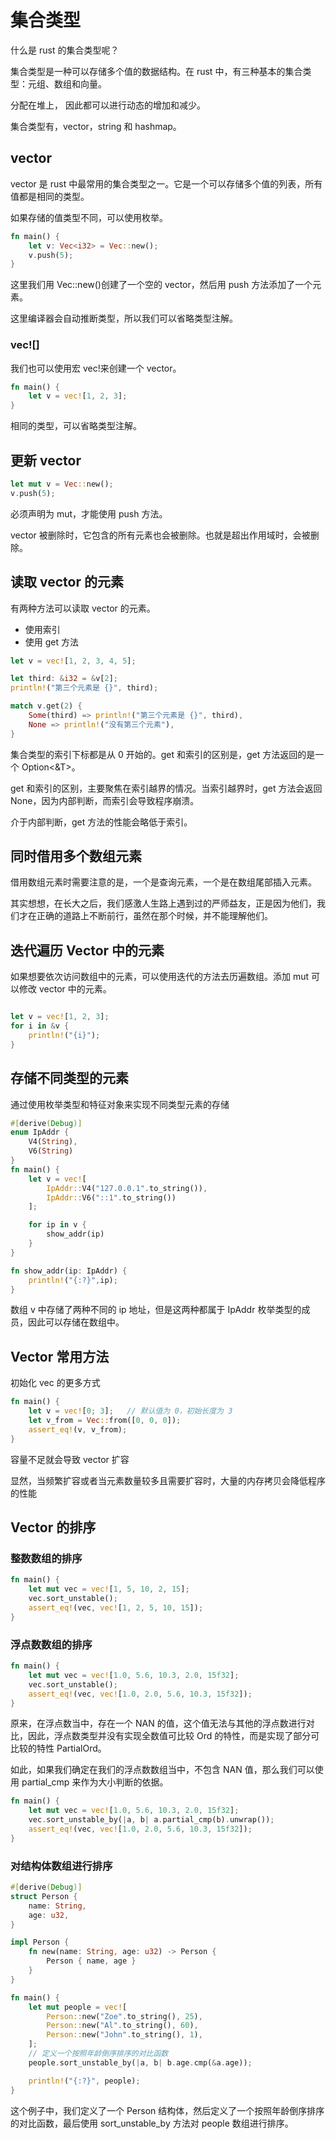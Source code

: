# 集合类型

什么是 rust 的集合类型呢？

集合类型是一种可以存储多个值的数据结构。在 rust 中，有三种基本的集合类型：元组、数组和向量。

分配在堆上， 因此都可以进行动态的增加和减少。

集合类型有，vector，string 和 hashmap。

## vector

vector 是 rust 中最常用的集合类型之一。它是一个可以存储多个值的列表，所有值都是相同的类型。

如果存储的值类型不同，可以使用枚举。

```rust
fn main() {
    let v: Vec<i32> = Vec::new();
    v.push(5);
}
```

这里我们用 Vec::new()创建了一个空的 vector，然后用 push 方法添加了一个元素。

这里编译器会自动推断类型，所以我们可以省略类型注解。

### vec![]

我们也可以使用宏 vec!来创建一个 vector。

```rust
fn main() {
    let v = vec![1, 2, 3];
}
```

相同的类型，可以省略类型注解。

## 更新 vector

```rust
let mut v = Vec::new();
v.push(5);
```

必须声明为 mut，才能使用 push 方法。

vector 被删除时，它包含的所有元素也会被删除。也就是超出作用域时，会被删除。

## 读取 vector 的元素

有两种方法可以读取 vector 的元素。

- 使用索引
- 使用 get 方法

```rust
let v = vec![1, 2, 3, 4, 5];

let third: &i32 = &v[2];
println!("第三个元素是 {}", third);

match v.get(2) {
    Some(third) => println!("第三个元素是 {}", third),
    None => println!("没有第三个元素"),
}
```

集合类型的索引下标都是从 0 开始的。get 和索引的区别是，get 方法返回的是一个 Option<&T>。

get 和索引的区别，主要聚焦在索引越界的情况。当索引越界时，get 方法会返回 None，因为内部判断，而索引会导致程序崩溃。

介于内部判断，get 方法的性能会略低于索引。

## 同时借用多个数组元素

借用数组元素时需要注意的是，一个是查询元素，一个是在数组尾部插入元素。

其实想想，在长大之后，我们感激人生路上遇到过的严师益友，正是因为他们，我们才在正确的道路上不断前行，虽然在那个时候，并不能理解他们。

## 迭代遍历 Vector 中的元素

如果想要依次访问数组中的元素，可以使用迭代的方法去历遍数组。添加 mut 可以修改 vector 中的元素。

```rust

let v = vec![1, 2, 3];
for i in &v {
    println!("{i}");
}

```

## 存储不同类型的元素

通过使用枚举类型和特征对象来实现不同类型元素的存储

```rust
#[derive(Debug)]
enum IpAddr {
    V4(String),
    V6(String)
}
fn main() {
    let v = vec![
        IpAddr::V4("127.0.0.1".to_string()),
        IpAddr::V6("::1".to_string())
    ];

    for ip in v {
        show_addr(ip)
    }
}

fn show_addr(ip: IpAddr) {
    println!("{:?}",ip);
}
```

数组 v 中存储了两种不同的 ip 地址，但是这两种都属于 IpAddr 枚举类型的成员，因此可以存储在数组中。

## Vector 常用方法

初始化 vec 的更多方式

```rust
fn main() {
    let v = vec![0; 3];   // 默认值为 0，初始长度为 3
    let v_from = Vec::from([0, 0, 0]);
    assert_eq!(v, v_from);
}
```

容量不足就会导致 vector 扩容

显然，当频繁扩容或者当元素数量较多且需要扩容时，大量的内存拷贝会降低程序的性能

## Vector 的排序

### 整数数组的排序

```rust
fn main() {
    let mut vec = vec![1, 5, 10, 2, 15];
    vec.sort_unstable();
    assert_eq!(vec, vec![1, 2, 5, 10, 15]);
}
```

### 浮点数数组的排序

```rust
fn main() {
    let mut vec = vec![1.0, 5.6, 10.3, 2.0, 15f32];
    vec.sort_unstable();
    assert_eq!(vec, vec![1.0, 2.0, 5.6, 10.3, 15f32]);
}
```

原来，在浮点数当中，存在一个 NAN 的值，这个值无法与其他的浮点数进行对比，因此，浮点数类型并没有实现全数值可比较 Ord 的特性，而是实现了部分可比较的特性 PartialOrd。

如此，如果我们确定在我们的浮点数数组当中，不包含 NAN 值，那么我们可以使用 partial_cmp 来作为大小判断的依据。

```rust
fn main() {
    let mut vec = vec![1.0, 5.6, 10.3, 2.0, 15f32];
    vec.sort_unstable_by(|a, b| a.partial_cmp(b).unwrap());
    assert_eq!(vec, vec![1.0, 2.0, 5.6, 10.3, 15f32]);
}
```

### 对结构体数组进行排序

```rust
#[derive(Debug)]
struct Person {
    name: String,
    age: u32,
}

impl Person {
    fn new(name: String, age: u32) -> Person {
        Person { name, age }
    }
}

fn main() {
    let mut people = vec![
        Person::new("Zoe".to_string(), 25),
        Person::new("Al".to_string(), 60),
        Person::new("John".to_string(), 1),
    ];
    // 定义一个按照年龄倒序排序的对比函数
    people.sort_unstable_by(|a, b| b.age.cmp(&a.age));

    println!("{:?}", people);
}
```

这个例子中，我们定义了一个 Person 结构体，然后定义了一个按照年龄倒序排序的对比函数，最后使用 sort_unstable_by 方法对 people 数组进行排序。